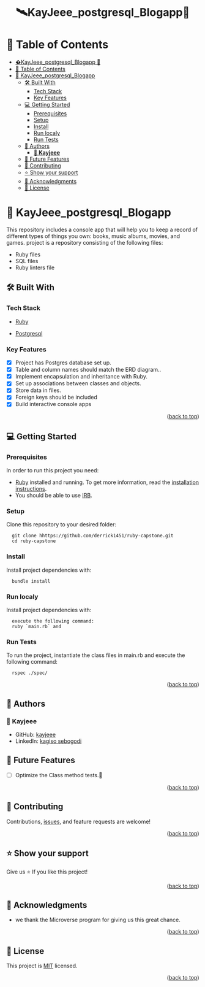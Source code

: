 <a name="readme-top"></a>

# <div align="center">🛰KayJeee_postgresql_Blogapp🚀</div>

# 📗 Table of Contents

- [�KayJeee_postgresql_Blogapp 🚀](#rKayJeee_postgresql_Blogapp-)
- [📗 Table of Contents](#-table-of-contents)
- [📖 KayJeee_postgresql_Blogapp ](#-KayJeee_postgresql_Blogapp-)
  - [🛠 Built With ](#-built-with-)
    - [Tech Stack ](#tech-stack-)
    - [Key Features ](#key-features-)
  - [💻 Getting Started ](#-getting-started-)
    - [Prerequisites](#prerequisites)
    - [Setup](#setup)
    - [Install](#install)
    - [Run localy](#run-localy)
    - [Run Tests ](#run-tests-)
  - [👥 Authors ](#-authors-)
    - [👤 **Kayjeee**](#-kayjeee)
  - [🔭 Future Features ](#-future-features-)
  - [🤝 Contributing ](#-contributing-)
  - [⭐️ Show your support ](#️-show-your-support-)
  - [🙏 Acknowledgments ](#-acknowledgments-)
  - [📝 License ](#-license-)

# 📖 KayJeee_postgresql_Blogapp <a name="about-project"></a>

This repository includes  a console app that will help you to keep a record of different types of things you own: books, music albums, movies, and games.  project is a repository consisting of the following files:

- Ruby files
- SQL files
- Ruby linters file

## 🛠 Built With <a name="built-with"></a>

### Tech Stack <a name="tech-stack"></a>

  <ul>
   <li><a href="https://github.com/microverseinc/curriculum-ruby/blob/main/simple-ruby/lessons/basic_syntax.md">Ruby</a></li>
</ul>
<ul>
   <li><a href="https://github.com/microverseinc/curriculum-databases/blob/main/db-structure/lessons/sql.md">Postgresql</a></li>
</ul>



###  Key Features <a name="key-features"></a>
- [x] Project has Postgres database set up.
- [x] Table and column names should match the ERD diagram..
- [x] Implement encapsulation and inheritance with Ruby.
- [x] Set up associations between classes and objects.
- [x] Store data in files.
- [x] Foreign keys should be included
- [x] Build interactive console apps
<p align="right">(<a href="#readme-top">back to top</a>)</p>

<!-- GETTING STARTED -->

## 💻 Getting Started <a name="getting-started"></a>

### Prerequisites

In order to run this project you need:

- [Ruby](https://www.ruby-lang.org/en/) installed and running. To get more information, read the [installation instructions](https://github.com/microverseinc/curriculum-ruby/blob/main/simple-ruby/articles/ruby_installation_instructions.md).
- You should be able to use [IRB](https://en.wikipedia.org/wiki/Ruby_(programming_language)#Features).
### Setup

Clone this repository to your desired folder:

```
  git clone hhttps://github.com/derrick1451/ruby-capstone.git
  cd ruby-capstone
```

### Install

Install project dependencies with:

```
  bundle install
```
### Run localy

Install project dependencies with:

```
  execute the following command:
  ruby `main.rb` and
```
### Run Tests <a name="run-tests"></a>

To run the project, instantiate the class files in main.rb and execute the following command:

```
  rspec ./spec/
```

<p align="right">(<a href="#readme-top">back to top</a>)</p>


## 👥 Authors <a name="authors"></a>

### 👤 **Kayjeee**

- GitHub: [kayjeee](https://github.com/kayjeee)
- LinkedIn: [kagiso sebogodi](https://www.linkedin.com/in/kagiso-sebogodi/)


## 🔭 Future Features <a name="future-features"></a>
- [ ]  Optimize the Class method tests.🚀


<p align="right">(<a href="#readme-top">back to top</a>)</p>

## 🤝 Contributing <a name="contributing"></a>

Contributions, [issues](https://github.com/derrick1451/ruby-capstone/issues), and feature requests are welcome!

<p align="right">(<a href="#readme-top">back to top</a>)</p>

## ⭐️ Show your support <a name="support"></a>

Give us ⭐️ If you like this project!

<p align="right">(<a href="#readme-top">back to top</a>)</p>

## 🙏 Acknowledgments <a name="acknowledgements"></a>

- we thank the Microverse program for giving us this great chance.

<p align="right">(<a href="#readme-top">back to top</a>)</p>

## 📝 License <a name="license"></a>

This project is [MIT](./LICENSE) licensed.

<p align="right">(<a href="#readme-top">back to top</a>)</p>
